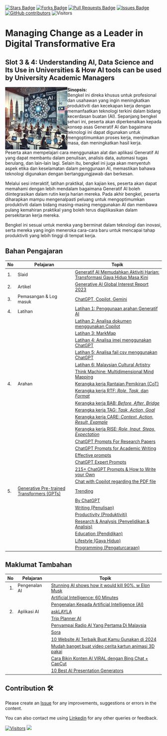 <a href="https://github.com/drshahizan/ai-tools/stargazers"><img src="https://img.shields.io/github/stars/drshahizan/ai-tools" alt="Stars Badge"/></a>
<a href="https://github.com/drshahizan/ai-tools/network/members"><img src="https://img.shields.io/github/forks/drshahizan/ai-tools" alt="Forks Badge"/></a>
<a href="https://github.com/drshahizan/ai-tools"><img src="https://img.shields.io/github/issues-pr/drshahizan/ai-tools" alt="Pull Requests Badge"/></a>
<a href="https://github.com/drshahizan/ai-tools/issues"><img src="https://img.shields.io/github/issues/drshahizan/ai-tools" alt="Issues Badge"/></a>
<a href="https://github.com/drshahizan/ai-tools/graphs/contributors"><img alt="GitHub contributors" src="https://img.shields.io/github/contributors/drshahizan/ai-tools?color=2b9348"></a>
![Visitors](https://api.visitorbadge.io/api/visitors?path=https%3A%2F%2Fgithub.com%2Fdrshahizan%2Fai-tools&labelColor=%23d9e3f0&countColor=%23697689&style=flat)

# Managing Change as a Leader in Digital Transformative Era
## Slot 3 & 4: Understanding AI, Data Science and Its Use in Universities & How AI tools can be used by University Academic Managers


<img src="https://github.com/drshahizan/ai-tools/blob/main/images/Gambar.webp" style="width:200px;"  align="left">

**Sinopsis:**<br>
Bengkel ini direka khusus untuk profesional dan usahawan yang ingin meningkatkan produktiviti dan kecekapan kerja dengan memanfaatkan teknologi terkini dalam bidang kecerdasan buatan (AI). Sepanjang bengkel sehari ini, peserta akan diperkenalkan kepada konsep asas Generatif AI dan bagaimana teknologi ini dapat digunakan untuk mengoptimumkan proses kerja, menjimatkan masa, dan meningkatkan hasil kerja.

Peserta akan mempelajari cara menggunakan alat dan aplikasi Generatif AI yang dapat membantu dalam penulisan, analisis data, automasi tugas berulang, dan lain-lain lagi. Selain itu, bengkel ini juga akan menyentuh aspek etika dan keselamatan dalam penggunaan AI, memastikan bahawa teknologi digunakan dengan bertanggungjawab dan berkesan.

Melalui sesi interaktif, latihan praktikal, dan kajian kes, peserta akan dapat memahami dengan lebih mendalam bagaimana Generatif AI boleh diintegrasikan dalam rutin kerja harian mereka. Pada akhir bengkel, peserta diharapkan mampu mengenalpasti peluang untuk mengoptimumkan produktiviti dalam bidang masing-masing menggunakan AI dan membawa pulang kemahiran praktikal yang boleh terus diaplikasikan dalam persekitaran kerja mereka.

Bengkel ini sesuai untuk mereka yang berminat dalam teknologi dan inovasi, serta mereka yang ingin meneroka cara-cara baru untuk mencapai tahap produktiviti yang lebih tinggi di tempat kerja.

## Bahan Pengajaran

| No | Pelajaran | Topik |
|--------|---------|---------|
| 1.| Slaid |[Generatif AI Memudahkan Aktiviti Harian: Transformasi Gaya Hidup Masa Kini](https://liveutm-my.sharepoint.com/:b:/g/personal/shahizan_live_utm_my/Ea4jHzBjWThBoiMKH93K5vQBWWfEFBIARMYtOUZf5sGs7Q?e=C5ZIoB)
| 2.| Artikel |[Generative AI Global Interest Report 2023](https://www.electronicshub.org/generative-ai-global-interest-report-2023/)
| 3. | Pemasangan & Log masuk |[ChatGPT, Copilot, Gemini](../materials/untw/signin.md)|
|4.  | Latihan | [Latihan 1: Penggunaan arahan Generatif AI](../materials/untw/fungsi.md)|
|  |  | [Latihan 2: Analisa dokumen menggunakan Copilot](../materials/untw/dokumen_copilot.md)|
|  |  | [Latihan 3: MarkMap](../materials/pimpin/markmap.md)|
|  |  | [Latihan 4: Analisa imej menggunakan ChatGPT](../materials/untw/dokumen_untw.md)|
|  |  | [Latihan 5: Analisa fail csv menggunakan ChatGPT](../materials/untw/dokumen_chatgpt.md)|
|  |  | [Latihan 6: Malaysian Cultural Artistry](https://github.com/drshahizan/Generative-AI-Playground/blob/main/materials/drawing.md) |
|  |  | [Think Machine: Multidimensional Mind Mapping](https://thinkmachine.com/) |
|4.  | Arahan | [Kerangka kerja Rantaian Pemikiran (CoT)](../materials/gen_frame/1cot.md)|
|  |  | [Kerangka kerja RTF: _Role_, _Task_, dan _Format_](../materials/gen_frame/2rtf.md)|
|  |  | [Kerangka kerja BAB: _Before_, _After_, _Bridge_](../materials/gen_frame/3bab.md)|
|  |  | [Kerangka kerja TAG: _Task, Action, Goal_](../materials/gen_frame/4tag.md)|
|  |  | [Kerangka kerja CARE: _Context, Action, Result, Example_](../materials/gen_frame/5care.md)|
|  |  | [Kerangka kerja RISE: _Role, Input, Steps, Expectation_](../materials/gen_frame/6rise.md)|
|  |  | [ChatGPT Prompts For Research Papers](https://github.com/drshahizan/Generative-AI-Playground/blob/main/materials/prompt_research.md)|
|  |  | [ChatGPT Prompts for Academic Writing](https://github.com/drshahizan/Generative-AI-Playground/blob/main/materials/prompt_academic.md)|
| |  | [Effective prompts](https://drshahizan.gitbook.io/copywriting-chatgpt/prompts/effective-prompts)|
|  |  | [ChatGPT Expert Prompts](https://github.com/drshahizan/Generative-AI-Playground/blob/main/materials/prompt.md)|
|  |  | [215+ ChatGPT Prompts & How to Write your Own](https://writesonic.com/blog/chatgpt-prompts)|
|  |  | [Chat with Copilot regarding the PDF file](https://github.com/drshahizan/Generative-AI-Playground/blob/main/materials/copilot.md)|
|5.|[Generative Pre-trained Transformers (GPTs)](https://github.com/drshahizan/ai-tools/blob/main/materials/gpts/readme.md)|[Trending](../materials/gpts/trending.md)|
|||[By ChatGPT](../materials/gpts/bychatgpt.md)|
|||[Writing (Penulisan)](../materials/gpts/writing.md)|
|||[Productivity (Produktiviti)](../materials/gpts/productivity.md)|
|||[Research & Analysis (Penyelidikan & Analisis)](../materials/gpts/research.md)|
|||[Education (Pendidikan)](../materials/gpts/education.md)|
|||[Lifestyle (Gaya Hidup)](../materials/gpts/lifestyle.md)|
|||[Programming (Pengaturcaraan)](../materials/gpts/programming.md)|

## Maklumat Tambahan

| No | Pelajaran | Topik |
|--------:|---------|---------|
|1. | Pengenalan AI|[Stunning AI shows how it would kill 90%. w Elon Musk](https://youtu.be/J6Mdq3n6kgk?si=4G0k5-WNH55pBMhw)|
|||[Artificial Intelligence: 60 Minutes ](https://youtu.be/aZ5EsdnpLMI?si=3aEFdMyTnOWZTuCZ)|
||| [Pengenalan Kepada Artificial Intelligence (AI)](https://youtu.be/kms0WrEbs0Q?si=woVk00RDgFNC5rBd)|
| 2. | Aplikasi AI | [askLAYLA](https://justasklayla.com/) |
|||[Trip Planner AI](https://tripplanner.ai/)|
||| [Penyampai Radio AI Yang Pertama Di Malaysia](https://says.com/my/seismik/kenali-aina-sabrina-dj-fly-fm-juga-ai-yang-pertama-di-malaysia-sebagai-penyampai-radio)|
|||[Sora](https://openai.com/sora)|
||| [10 Website AI Terbaik Buat Kamu Gunakan di 2024](https://www.facebook.com/reel/671923085023778) |
||| [Mudah banget buat video cerita kartun animasi 3D pakai](https://www.youtube.com/watch?v=6IYBxbpKato)|
||| [Cara Bikin Konten AI VIRAL dengan Bing Chat + CapCut](https://youtu.be/ed30BLkVpis?si=Z6XmTWxVO1PC_kyv)|
||| [10 Best AI Presentation Generators](https://www.unite.ai/best-ai-presentation-generators/)|


## Contribution 🛠️
Please create an [Issue](https://github.com/drshahizan/ai-tools/issues) for any improvements, suggestions or errors in the content.

You can also contact me using [Linkedin](https://www.linkedin.com/in/drshahizan/) for any other queries or feedback.

[![Visitors](https://api.visitorbadge.io/api/visitors?path=https%3A%2F%2Fgithub.com%2Fdrshahizan&labelColor=%23697689&countColor=%23555555&style=plastic)](https://visitorbadge.io/status?path=https%3A%2F%2Fgithub.com%2Fdrshahizan)
![](https://hit.yhype.me/github/profile?user_id=81284918)


